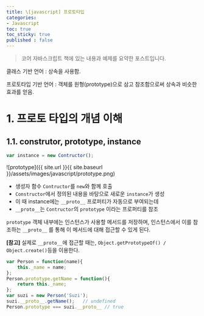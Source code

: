 ```yaml
---
title: \[javascript] 프로토타입
categories:
- Javascript
toc: true
toc_sticky: true
published : false
---
```


> 코어 자바스크립트 책에 있는 내용과 예제를 요약한 포스트입니다.

클래스 기반 언어 : 상속을 사용함.

프로토타입 기반 언어 : 객체를 원형(prototype)으로 삼고 참조함으로써 상속과 비슷한 효과를 얻음. 

# 1. 프로토 타입의 개념 이해

## 1.1. construtor, prototype, instance

```javascript
var instance = new Contructor();
```

![prototype]({{ site.url }}{{ site.baseurl }}/assets/images/javascript/prototype.png)

- 생성자 함수 `Contructor`를 `new`와 함께 호출
- `Constructor`에서 정의된 내용을 바탕으로 새로운 `instance`가 생성
- 이 때 instance에는 `__proto__` 프로퍼티가 자동으로 부여되는데
- `__proto__`는 `Contructor`의 `prototype` 이라는 프로퍼티를 참조

`prototype` 객체 내부에는 인스턴스가 사용할 메서드를 저장하며,
인스턴스에서 이를 참조하는 `__proto__` 를 통해 이 메서드에 대해 접근할 수 있게 된다.


**[참고]** 실제로 `__proto__`에 접근할 때는, `Object.getPrototypeOf() / Object.create()`등을 이용한다.


```javascript
var Person = function(name){
    this._name = name;
};
Person.prototype.getName = function(){
    return this._name;
};
var suzi = new Person('Suzi');
suzi.__proto__.getName();   // undefined
Person.prototype === suzi.__proto__ // true
```


```javascript

```
```javascript

```
```javascript

```